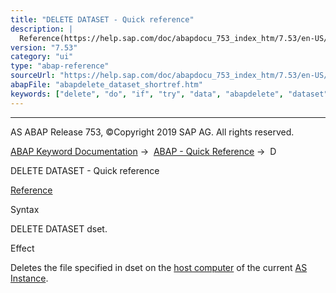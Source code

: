 ```yaml
---
title: "DELETE DATASET - Quick reference"
description: |
  Reference(https://help.sap.com/doc/abapdocu_753_index_htm/7.53/en-US/abapdelete_dataset.htm) Syntax DELETE DATASET dset. Effect Deletes the file specified in dset on the host computer(https://help.sap.com/doc/abapdocu_753_index_htm/7.53/en-US/abenhost_computer_glosry.htm 'Glossary Entry') of the
version: "7.53"
category: "ui"
type: "abap-reference"
sourceUrl: "https://help.sap.com/doc/abapdocu_753_index_htm/7.53/en-US/abapdelete_dataset_shortref.htm"
abapFile: "abapdelete_dataset_shortref.htm"
keywords: ["delete", "do", "if", "try", "data", "abapdelete", "dataset", "shortref"]
---
```


* * *

AS ABAP Release 753, ©Copyright 2019 SAP AG. All rights reserved.

[ABAP Keyword Documentation](https://help.sap.com/doc/abapdocu_753_index_htm/7.53/en-US/abenabap.htm) →  [ABAP - Quick Reference](https://help.sap.com/doc/abapdocu_753_index_htm/7.53/en-US/abenabap_shortref.htm) →  D

DELETE DATASET - Quick reference

[Reference](https://help.sap.com/doc/abapdocu_753_index_htm/7.53/en-US/abapdelete_dataset.htm)

Syntax

DELETE DATASET dset.

Effect

Deletes the file specified in dset on the [host computer](https://help.sap.com/doc/abapdocu_753_index_htm/7.53/en-US/abenhost_computer_glosry.htm "Glossary Entry") of the current [AS Instance](https://help.sap.com/doc/abapdocu_753_index_htm/7.53/en-US/abenapplication_server_glosry.htm "Glossary Entry").